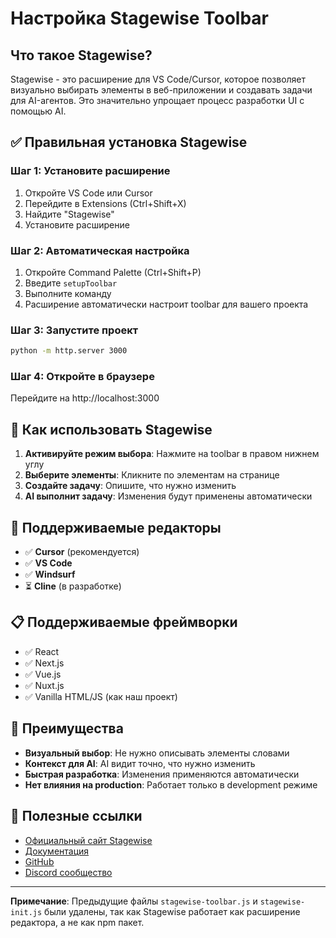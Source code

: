 # Настройка Stagewise Toolbar

## Что такое Stagewise?

Stagewise - это расширение для VS Code/Cursor, которое позволяет визуально выбирать элементы в веб-приложении и создавать задачи для AI-агентов. Это значительно упрощает процесс разработки UI с помощью AI.

## ✅ Правильная установка Stagewise

### Шаг 1: Установите расширение
1. Откройте VS Code или Cursor
2. Перейдите в Extensions (Ctrl+Shift+X)
3. Найдите "Stagewise"
4. Установите расширение

### Шаг 2: Автоматическая настройка
1. Откройте Command Palette (Ctrl+Shift+P)
2. Введите `setupToolbar`
3. Выполните команду
4. Расширение автоматически настроит toolbar для вашего проекта

### Шаг 3: Запустите проект
```bash
python -m http.server 3000
```

### Шаг 4: Откройте в браузере
Перейдите на http://localhost:3000

## 🎯 Как использовать Stagewise

1. **Активируйте режим выбора**: Нажмите на toolbar в правом нижнем углу
2. **Выберите элементы**: Кликните по элементам на странице
3. **Создайте задачу**: Опишите, что нужно изменить
4. **AI выполнит задачу**: Изменения будут применены автоматически

## 🔧 Поддерживаемые редакторы

- ✅ **Cursor** (рекомендуется)
- ✅ **VS Code**
- ✅ **Windsurf**
- ⏳ **Cline** (в разработке)

## 📋 Поддерживаемые фреймворки

- ✅ React
- ✅ Next.js
- ✅ Vue.js
- ✅ Nuxt.js
- ✅ Vanilla HTML/JS (как наш проект)

## 🚀 Преимущества

- **Визуальный выбор**: Не нужно описывать элементы словами
- **Контекст для AI**: AI видит точно, что нужно изменить
- **Быстрая разработка**: Изменения применяются автоматически
- **Нет влияния на production**: Работает только в development режиме

## 🔗 Полезные ссылки

- [Официальный сайт Stagewise](https://stagewise.io/)
- [Документация](https://stagewise.io/docs)
- [GitHub](https://github.com/stagewise/stagewise)
- [Discord сообщество](https://discord.gg/stagewise)

---

**Примечание**: Предыдущие файлы `stagewise-toolbar.js` и `stagewise-init.js` были удалены, так как Stagewise работает как расширение редактора, а не как npm пакет. 
